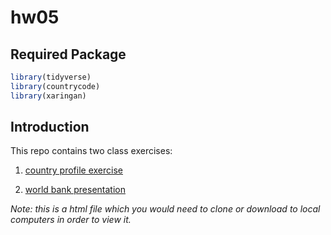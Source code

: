 # hw05


## Required Package 

```r
library(tidyverse)
library(countrycode)
library(xaringan)
```

## Introduction
This repo contains two class exercises:

1. [country profile exercise](country-profile.md)

1. [world bank presentation](world_bank.html)

*Note: this is a html file which you would need to clone or download to local computers in order to view it.*
